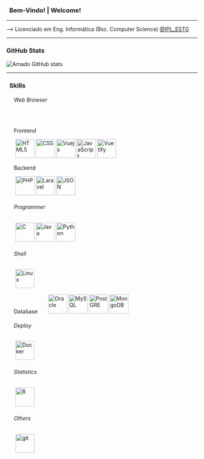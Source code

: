 ### &nbsp; Bem-Vindo! | Welcome!
<hr/>
-->  Licenciado em Eng. Informática (Bsc. Computer Science) <a href="https://www.ipleiria.pt">@IPL_ESTG</a>

<hr/>

### GitHub Stats

![Amado GitHub stats](https://github-readme-stats.vercel.app/api?username=GuilhAmado2000&show_icons=true&theme=dark)

<hr/>

### &nbsp; Skills
<div style="display: inline_block">
    <h6>&nbsp;&nbsp;&nbsp;&nbsp;&nbsp;Web Browser</h6>
    &nbsp;&nbsp;&nbsp;&nbsp;&nbsp;
    <p>&nbsp;&nbsp;&nbsp;&nbsp;&nbsp;Frontend</p>
    &nbsp;&nbsp;&nbsp;&nbsp;&nbsp;
    <img src="https://cdn.jsdelivr.net/gh/devicons/devicon/icons/html5/html5-original.svg" alt="HTML5" height="50" />
    <img src="https://cdn.jsdelivr.net/gh/devicons/devicon/icons/css3/css3-original.svg" alt="CSS" height="50" />
    <img src="https://cdn.jsdelivr.net/gh/devicons/devicon@latest/icons/vuejs/vuejs-original-wordmark.svg" alt="Vuejs" height="50" />
    <img src="https://cdn.jsdelivr.net/gh/devicons/devicon/icons/javascript/javascript-original.svg" alt="JavaScript" height="50" />
    <img src="https://cdn.jsdelivr.net/gh/devicons/devicon@latest/icons/vuetify/vuetify-original.svg" alt="Vuetify" height="50" />
    <p>&nbsp;&nbsp;&nbsp;&nbsp;&nbsp;Backend</p>
    &nbsp;&nbsp;&nbsp;&nbsp;&nbsp;
    <img src="https://cdn.jsdelivr.net/gh/devicons/devicon/icons/php/php-original.svg" alt="PHP" height="50" />
    <img src="https://cdn.jsdelivr.net/gh/devicons/devicon@latest/icons/laravel/laravel-original.svg" alt="Laravel" height="50" />
    <img src="https://cdn.jsdelivr.net/gh/devicons/devicon@latest/icons/json/json-original.svg" alt="JSON" height="50" />
    <h6>&nbsp;&nbsp;&nbsp;&nbsp;&nbsp;Programmer</h6>
    &nbsp;&nbsp;&nbsp;&nbsp;&nbsp;
    <img src="https://cdn.jsdelivr.net/gh/devicons/devicon/icons/c/c-original.svg" alt="C" height="50" />
    <img src="https://cdn.jsdelivr.net/gh/devicons/devicon/icons/java/java-original.svg" alt="Java" height="50" />
    <img src="https://cdn.jsdelivr.net/gh/devicons/devicon/icons/python/python-original.svg" alt="Python" height="50" />
    <h6>&nbsp;&nbsp;&nbsp;&nbsp;&nbsp;Shell</h6>
    &nbsp;&nbsp;&nbsp;&nbsp;&nbsp;
    <img src="https://cdn.jsdelivr.net/gh/devicons/devicon/icons/linux/linux-original.svg" alt="Linux" height="50" />
    <p>&nbsp;&nbsp;&nbsp;&nbsp;&nbsp;Database</h6>
    &nbsp;&nbsp;&nbsp;&nbsp;&nbsp;
    <img src="https://cdn.jsdelivr.net/gh/devicons/devicon/icons/oracle/oracle-original.svg" alt="Oracle" height="50" />
    <img src="https://cdn.jsdelivr.net/gh/devicons/devicon@latest/icons/mysql/mysql-original-wordmark.svg" alt="MySQL" height="50" />
    <img src="https://cdn.jsdelivr.net/gh/devicons/devicon@latest/icons/postgresql/postgresql-original-wordmark.svg" alt="PostGRE" height="50" />
    <img src="https://cdn.jsdelivr.net/gh/devicons/devicon/icons/mongodb/mongodb-original-wordmark.svg" alt="MongoDB" height="50"/>
    <h6>&nbsp;&nbsp;&nbsp;&nbsp;&nbsp;Deploy</h6>
    &nbsp;&nbsp;&nbsp;&nbsp;&nbsp;
    <img src="https://cdn.jsdelivr.net/gh/devicons/devicon@latest/icons/docker/docker-plain-wordmark.svg" alt="Docker" height="50" />
    <h6>&nbsp;&nbsp;&nbsp;&nbsp;&nbsp;Statistics</h6>
    &nbsp;&nbsp;&nbsp;&nbsp;&nbsp;
    <img src="https://cdn.jsdelivr.net/gh/devicons/devicon/icons/r/r-original.svg" alt="R" height="50" />
    <h6>&nbsp;&nbsp;&nbsp;&nbsp;&nbsp;Others</h6>
    &nbsp;&nbsp;&nbsp;&nbsp;&nbsp;
    <img src="https://cdn.jsdelivr.net/gh/devicons/devicon@latest/icons/git/git-plain-wordmark.svg" alt="git" height="50" />
</div>
